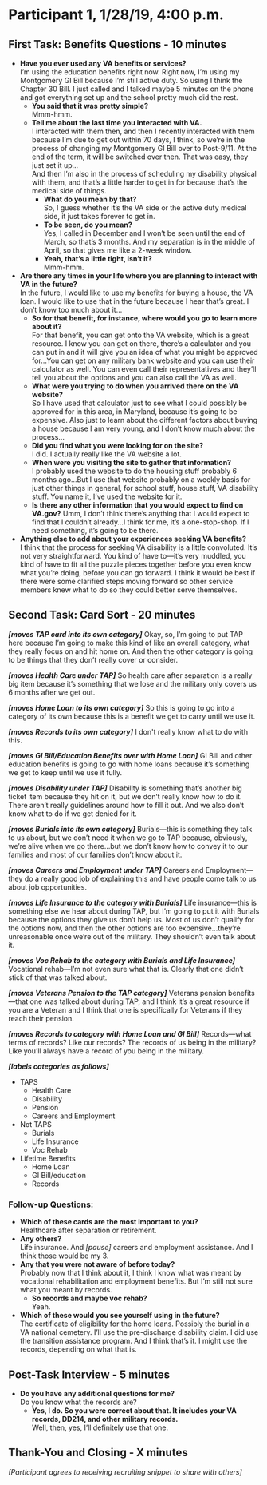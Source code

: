 # Participant 1, 1/28/19, 4:00 p.m.

## First Task: Benefits Questions - 10 minutes

- **Have you ever used any VA benefits or services? <br>**
I’m using the education benefits right now. Right now, I’m using my Montgomery GI Bill because I’m still active duty. So using I think the Chapter 30 Bill. I just called and I talked maybe 5 minutes on the phone and got everything set up and the school pretty much did the rest.<br>
  - **You said that it was pretty simple?**<br>
Mmm-hmm.
  - **Tell me about the last time you interacted with VA.** <br>
  I interacted with them then, and then I recently interacted with them because I’m due to get out within 70 days, I think, so we’re in the process of changing my Montgomery GI Bill over to Post-9/11. At the end of the term, it will be switched over then. That was easy, they just set it up…<br>
  And then I’m also in the process of scheduling my disability physical with them, and that’s a little harder to get in for because that’s the medical side of things.<br>
    - **What do you mean by that?** <br>
  So, I guess whether it’s the VA side or the active duty medical side, it just takes forever to get in.<br>
    - **To be seen, do you mean?**<br>
  Yes, I called in December and I won’t be seen until the end of March, so that’s 3 months. And my separation is in the middle of April, so that gives me like a 2-week window.<br>
    - **Yeah, that’s a little tight, isn’t it?**<br>
  Mmm-hmm.  
- **Are there any times in your life where you are planning to interact with VA in the future?** <br>
In the future, I would like to use my benefits for buying a house, the VA loan. I would like to use that in the future because I hear that’s great. I don’t know too much about it…<br>
  - **So for that benefit, for instance, where would you go to learn more about it?**<br>
  For that benefit, you can get onto the VA website, which is a great resource. I know you can get on there, there’s a calculator and you can put in and it will give you an idea of what you might be approved for…You can get on any military bank website and you can use their calculator as well. You can even call their representatives and they’ll tell you about the options and you can also call the VA as well. <br>
  - **What were you trying to do when you arrived there on the VA website?** <br>
  So I have used that calculator just to see what I could possibly be approved for in this area, in Maryland, because it’s going to be expensive. Also just to learn about the different factors about buying a house because I am very young, and I don’t know much about the process…
  - **Did you find what you were looking for on the site?** <br>
  I did. I actually really like the VA website a lot. 
  - **When  were you visiting the site to gather that information?** <br>
  I probably used the website to do the housing stuff probably 6 months ago…But I use that website probably on a weekly basis for just other things in general, for school stuff, house stuff, VA disability stuff. You name it, I’ve used the website for it. 
  - **Is there any other information that you would expect to find on VA.gov?**
  Umm, I don’t think there’s anything that I would expect to find that I couldn’t already…I think for me, it’s a one-stop-shop. If I need something, it’s going to be there.
- **Anything else to add about your experiences seeking VA benefits?** <br>
I think that the process for seeking VA disability is a little convoluted. It’s not very straightforward. You kind of have to—it’s very muddled, you kind of have to fit all the puzzle pieces together before you even know what you’re doing, before you can go forward. I think it would be best if there were some clarified steps moving forward so other service members knew what to do so they could better serve themselves.

## Second Task: Card Sort - 20 minutes

***[moves TAP card into its own category]*** Okay, so, I’m going to put TAP here because I’m going to make this kind of like an overall category, what they really focus on and hit home on. And then the other category is going to be things that they don’t really cover or consider.

***[moves Health Care under TAP]*** So health care after separation is a really big item because it’s something that we lose and the military only covers us 6 months after we get out.

***[moves Home Loan to its own category]*** So this is going to go into a category of its own because this is a benefit we get to carry until we use it.

***[moves Records to its own category]*** I don't really know what to do with this.

***[moves GI Bill/Education Benefits over with Home Loan]*** GI Bill and other education benefits is going to go with home loans because it’s something we get to keep until we use it fully.

***[moves Disability under TAP]*** Disability is something that’s another big ticket item because they hit on it, but we don’t really know how to do it. There aren’t really guidelines around how to fill it out. And we also don’t know what to do if we get denied for it.

***[moves Burials into its own category]*** Burials—this is something they talk to us about, but we don’t need it when we go to TAP because, obviously, we’re alive when we go there…but we don’t know how to convey it to our families and most of our families don’t know about it.

***[moves Careers and Employment under TAP]*** Careers and Employment—they do a really good job of explaining this and have people come talk to us about job opportunities.

***[moves Life Insurance to the category with Burials]*** Life insurance—this is something else we hear about during TAP, but I’m going to put it with Burials because the options they give us don’t help us. Most of us don’t qualify for the options now, and then the other options are too expensive…they’re unreasonable once we’re out of the military. They shouldn’t even talk about it.

***[moves Voc Rehab to the category with Burials and Life Insurance]*** Vocational rehab—I’m not even sure what that is. Clearly that one didn’t stick of that was talked about.

***[moves Veterans Pension to the TAP category]*** Veterans pension benefits—that one was talked about during TAP, and I think it’s a great resource if you are a Veteran and I think that one is specifically for Veterans if they reach their pension.

***[moves Records to category with Home Loan and GI Bill]*** Records—what terms of records? Like our records? The records of us being in the military? Like you’ll always have a record of you being in the military.

***[labels categories as follows]***
- TAPS
  - Health Care
  - Disability
  - Pension
  - Careers and Employment
- Not TAPS
  - Burials
  - Life Insurance
  - Voc Rehab
- Lifetime Benefits
  - Home Loan
  - GI Bill/education
  - Records
  
### Follow-up Questions:
- **Which of these cards are the most important to you?** <br>
Healthcare after separation or retirement. <br>
- **Any others?** <br>
Life insurance. And *[pause]* careers and employment assistance. And I think those would be my 3.
- **Any that you were not aware of before today?** <br>
Probably now that I think about it, I think I know what was meant by vocational rehabilitation and employment benefits. But I’m still not sure what you meant by records. <br>
  - **So records and maybe voc rehab?** <br>
  Yeah.
- **Which of these would you see yourself using in the future?** <br>
The certificate of eligibility for the home loans. Possibly the burial in a VA national cemetery. I’ll use the pre-discharge disability claim. I did use the transition assistance program. And I think that’s it. I might use the records, depending on what that is.

## Post-Task Interview - 5 minutes

- **Do you have any additional questions for me?** <br>
Do you know what the records are? <br>
  - **Yes, I do. So you were correct about that. It includes your VA records, DD214, and other military records.** <br>
Well, then, yes, I’ll definitely use that one.

## Thank-You and Closing - X minutes

*[Participant agrees to receiving recruiting snippet to share with others]*
